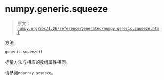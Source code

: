 # numpy.generic.squeeze

> 原文：[`numpy.org/doc/1.26/reference/generated/numpy.generic.squeeze.html`](https://numpy.org/doc/1.26/reference/generated/numpy.generic.squeeze.html)

方法

```py
generic.squeeze()
```

标量方法与相应的数组属性相同。

请参阅`ndarray.squeeze`。
